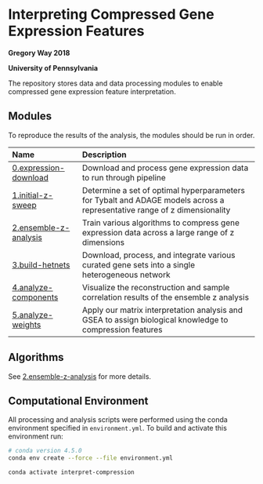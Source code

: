 # Interpreting Compressed Gene Expression Features 

**Gregory Way 2018**

**University of Pennsylvania**

The repository stores data and data processing modules to enable compressed gene expression feature interpretation.

## Modules 

To reproduce the results of the analysis, the modules should be run in order.

| Name | Description |
| :--- | :---------- |
| [0.expression-download](0.expression-download/) | Download and process gene expression data to run through pipeline |
| [1.initial-z-sweep](1.initial-z-sweep/) | Determine a set of optimal hyperparameters for Tybalt and ADAGE models across a representative range of z dimensionality |
| [2.ensemble-z-analysis](2.ensemble-z-analysis/) | Train various algorithms to compress gene expression data across a large range of z dimensions |
| [3.build-hetnets](3.build-hetnets/) | Download, process, and integrate various curated gene sets into a single heterogeneous network |
| [4.analyze-components](4.analyze-components/) | Visualize the reconstruction and sample correlation results of the ensemble z analysis |
| [5.analyze-weights](5.analyze-weights/) | Apply our matrix interpretation analysis and GSEA to assign biological knowledge to compression features |

## Algorithms

See [2.ensemble-z-analysis](2.ensemble-z-analysis) for more details.

## Computational Environment

All processing and analysis scripts were performed using the conda environment specified in `environment.yml`.
To build and activate this environment run:

```bash
# conda version 4.5.0
conda env create --force --file environment.yml

conda activate interpret-compression
```

